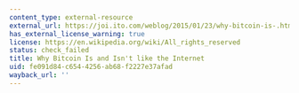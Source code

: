 ```yaml
---
content_type: external-resource
external_url: https://joi.ito.com/weblog/2015/01/23/why-bitcoin-is-.html
has_external_license_warning: true
license: https://en.wikipedia.org/wiki/All_rights_reserved
status: check_failed
title: Why Bitcoin Is and Isn't like the Internet
uid: fe091d84-c654-4256-ab68-f2227e37afad
wayback_url: ''
---
```

